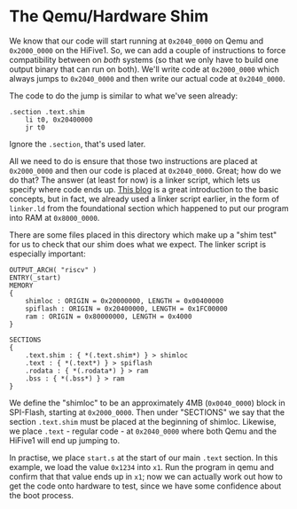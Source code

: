 # The Qemu/Hardware Shim

We know that our code will start running at `0x2040_0000` on Qemu and `0x2000_0000` on the HiFive1. So, we can add a couple of instructions to force compatibility between on _both_ systems (so that we only have to build one output binary that can run on both). We'll write code at `0x2000_0000` which always jumps to `0x2040_0000` and then write our actual code at `0x2040_0000`.

The code to do the jump is similar to what we've seen already:

```assembly
.section .text.shim
    li t0, 0x20400000
    jr t0
```

Ignore the `.section`, that's used later.

All we need to do is ensure that those two instructions are placed at `0x2000_0000` and then our code is placed at `0x2040_0000`. Great; how do we do that? The answer (at least for now) is a linker script, which lets us specify where code ends up. [This blog](https://shobhitsharda.wordpress.com/2011/03/11/linker-scripts-inner-concepts/) is a great introduction to the basic concepts, but in fact, we already used a linker script earlier, in the form of `linker.ld` from the foundational section which happened to put our program into RAM at `0x8000_0000`.

There are some files placed in this directory which make up a "shim test" for us to check that our shim does what we expect. The linker script is especially important:

```text
OUTPUT_ARCH( "riscv" )
ENTRY(_start)
MEMORY
{
    shimloc : ORIGIN = 0x20000000, LENGTH = 0x00400000
    spiflash : ORIGIN = 0x20400000, LENGTH = 0x1FC00000
    ram : ORIGIN = 0x80000000, LENGTH = 0x4000
}

SECTIONS
{
    .text.shim : { *(.text.shim*) } > shimloc
    .text : { *(.text*) } > spiflash
    .rodata : { *(.rodata*) } > ram
    .bss : { *(.bss*) } > ram
}
```

We define the "shimloc" to be an approximately 4MB (`0x0040_0000`) block in SPI-Flash, starting at `0x2000_0000`. Then under "SECTIONS" we say that the section `.text.shim` must be placed at the beginning of shimloc. Likewise, we place `.text` - regular code - at `0x2040_0000` where both Qemu and the HiFive1 will end up jumping to.

In practise, we place `start.s` at the start of our main `.text` section. In this example, we load the value `0x1234` into `x1`. Run the program in qemu and confirm that that value ends up in `x1`; now we can actually work out how to get the code onto hardware to test, since we have some confidence about the boot process.
